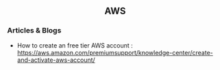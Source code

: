 <h2 align="center">AWS</h2>

### Articles & Blogs
- How to create an free tier AWS account : https://aws.amazon.com/premiumsupport/knowledge-center/create-and-activate-aws-account/
